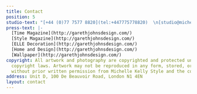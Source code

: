 ```yaml
---
title: Contact
position: 5
studio-text: "[+44 (0)77 7577 8820](tel:+447775778820)  \n[studio@michellekellystyle.com](mailto:studio@michellekellystyle.com)"
press-text: |-
  [Time Magazine](http://garethjohnsdesign.com/)
  [Style Magazine](http://garethjohnsdesign.com/)
  [ELLE Decoration](http://garethjohnsdesign.com/)
  [Home and Design](http://garethjohnsdesign.com/)
  [Wallpaper](http://garethjohnsdesign.com/)
copyright: All artwork and photography are copyrighted and protected under international
  copyright laws. Artwork may not be reproduced in any form, stored, or manipulated
  without prior written permission from Michelle Kelly Style and the copyright holders.
address: Unit D, 100 De Beauvoir Road, London N1 4EN
layout: contact
---
```


